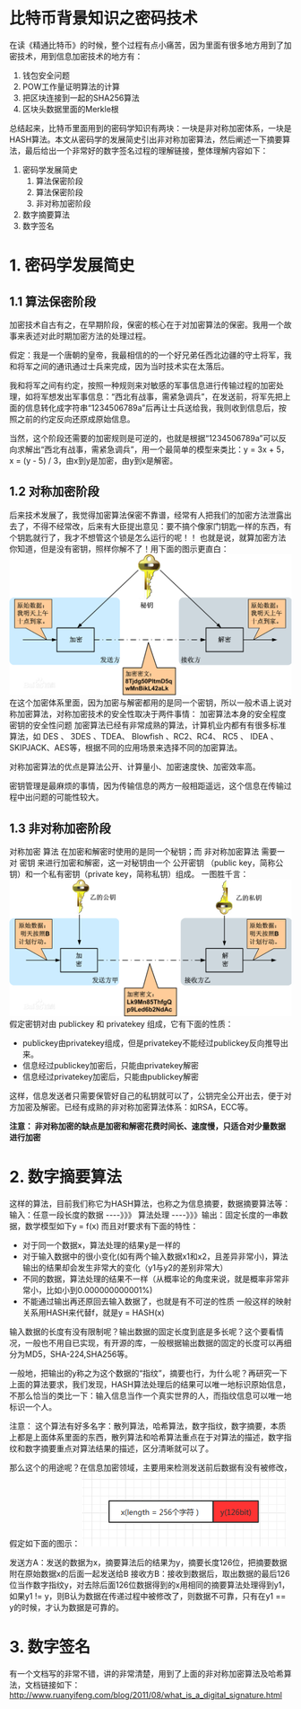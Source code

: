 # 比特币背景知识之密码技术
在读《精通比特币》的时候，整个过程有点小痛苦，因为里面有很多地方用到了加密技术，用到信息加密技术的地方有：
1. 钱包安全问题
1. POW工作量证明算法的计算
1. 把区块连接到一起的SHA256算法
1. 区块头数据里面的Merkle根

总结起来，比特币里面用到的密码学知识有两块：一块是非对称加密体系，一块是HASH算法。本文从密码学的发展简史引出非对称加密算法，然后阐述一下摘要算法，最后给出一个非常好的数字签名过程的理解链接，整体理解内容如下：
1. 密码学发展简史
   1. 算法保密阶段
   1. 算法保密阶段
   1. 非对称加密阶段
1. 数字摘要算法
1. 数字签名

# 1. 密码学发展简史

## 1.1 算法保密阶段
加密技术自古有之，在早期阶段，保密的核心在于对加密算法的保密。我用一个故事来表述对此时期加密方法的处理过程。

假定：我是一个唐朝的皇帝，我最相信的的一个好兄弟任西北边疆的守土将军，我和将军之间的通讯通过士兵来完成，因为当时技术实在太落后。

我和将军之间有约定，按照一种规则来对敏感的军事信息进行传输过程的加密处理，如将军想发出军事信息：“西北有战事，需紧急调兵”，在发送前，将军先把上面的信息转化成字符串“1234506789a”后再让士兵送给我，我则收到信息后，按照之前的约定反向还原成原始信息。

当然，这个阶段还需要的加密规则是可逆的，也就是根据“1234506789a”可以反向求解出“西北有战事，需紧急调兵”，用一个最简单的模型来类比：y = 3x + 5，x = (y - 5) / 3，由x到y是加密，由y到x是解密。


## 1.2 对称加密阶段
后来技术发展了，我觉得加密算法保密不靠谱，经常有人把我们的加密方法泄露出去了，不得不经常改，后来有大臣提出意见：要不搞个像家门钥匙一样的东西，有个钥匙就行了，我才不想管这个锁是怎么运行的呢！！
也就是说，就算加密方法你知道，但是没有密钥，照样你解不了！用下面的图示更直白：
![normal](./img/normalency.jpg)
在这个加密体系里面，因为加密与解密都用的是同一个密钥，所以一般术语上说对称加密算法，对称加密技术的安全性取决于两件事情：
加密算法本身的安全程度
密钥的安全性问题
加密算法已经有非常成熟的算法，计算机业内都有有很多标准算法，如	DES	、	3DES	、TDEA、	Blowfish	、RC2、RC4、	RC5	、	IDEA	、SKIPJACK、AES等，根据不同的应用场景来选择不同的加密算法。

对称加密算法的优点是算法公开、计算量小、加密速度快、加密效率高。

密钥管理是最麻烦的事情，因为传输信息的两方一般相距遥远，这个信息在传输过程中出问题的可能性较大。

## 1.3 非对称加密阶段
对称加密	算法	在加密和解密时使用的是同一个秘钥；而	非对称加密算法	需要一对	密钥	来进行加密和解密，这一对秘钥由一个	公开密钥	（public key，简称公钥）和一个私有密钥（private key，简称私钥）组成。
一图胜千言：
![normal](./img/modornency.jpg)
假定密钥对由 publickey 和 privatekey 组成，它有下面的性质：
  * publickey由privatekey组成，但是privatekey不能经过publickey反向推导出来。
  * 信息经过publickey加密后，只能由privatekey解密
  * 信息经过privatekey加密后，只能由publickey解密

这样，信息发送者只需要保管好自己的私钥就可以了，公钥完全公开出去，便于对方加密及解密。已经有成熟的非对称加密算法体系：如RSA，ECC等。

**注意：	非对称加密的缺点是加密和解密花费时间长、速度慢，只适合对少量数据进行加密**


# 2. 数字摘要算法
这样的算法，目前我们称它为HASH算法，也称之为信息摘要，数据摘要算法等：
输入：任意一段长度的数据  ----》》》 算法处理 ----》》》输出：固定长度的一串数据，数学模型如下y = f(x)
而且对f要求有下面的特性：
 * 对于同一个数据x，算法处理的结果y是一样的
 * 对于输入数据中的很小变化(如有两个输入数据x1和x2，且差异非常小)，算法输出的结果却会发生非常大的变化（y1与y2的差别非常大）
 * 不同的数据，算法处理的结果不一样（从概率论的角度来说，就是概率非常非常小，比如小到0.000000000001%)
 * 不能通过输出再还原回去输入数据了，也就是有不可逆的性质
一般这样的映射关系用HASH来代替f，就是y = HASH(x)

输入数据的长度有没有限制呢？输出数据的固定长度到底是多长呢？这个要看情况，一般也不用自已实现，有开源的库，一般根据输出数据的固定的长度可以再细分为MD5，SHA-224,SHA256等。

一般地，把输出的y称之为这个数据的“指纹”，摘要也行，为什么呢？再研究一下上面的算法要求，我们发现，HASH算法处理后的结果可以唯一地标识原始信息，不那么恰当的类比一下：输入信息当作一个真实世界的人，而指纹信息可以唯一地标识一个人。

注意：
这个算法有好多名字：散列算法，哈希算法，数字指纹，数字摘要，本质上都是上面体系里面的东西，散列算法和哈希算法重点在于对算法的描述，数字指纹和数字摘要重点对算法结果的描述，区分清晰就可以了。


那么这个的用途呢？在信息加密领域，主要用来检测发送前后数据有没有被修改，假定如下面的图示：
![normal](./img/hash.jpg)

发送方A：发送的数据为x，摘要算法后的结果为y，摘要长度126位，把摘要数据附在原始数据x的后面一起发送给B
接收方B：接收到数据后，取出数据的最后126位当作数字指纹y，对去除后面126位数据得到的x用相同的摘要算法处理得到y1，如果y1 != y，则B认为数据在传递过程中被修改了，则数据不可靠，只有在y1 == y的时候，才认为数据是可靠的。

# 3. 数字签名
有一个文档写的非常不错，讲的非常清楚，用到了上面的非对称加密算法及哈希算法，文档链接如下：http://www.ruanyifeng.com/blog/2011/08/what_is_a_digital_signature.html
